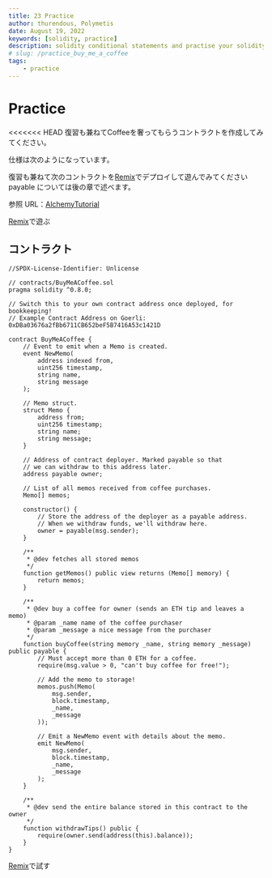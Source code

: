 ```yaml
---
title: 23 Practice
author: thurendous, Polymetis
date: August 19, 2022
keywords: [solidity, practice]
description: solidity conditional statements and practise your solidity by creating an easy app
# slug: /practice_buy_me_a_coffee
tags:
    - practice
---
```


# Practice

<<<<<<< HEAD
復習も兼ねてCoffeeを奢ってもらうコントラクトを作成してみてください。

仕様は次のようになっています。





復習も兼ねて次のコントラクトを[Remix](https://remix.ethereum.org/)でデプロイして遊んでみてください  
payable については後の章で述べます。


参照 URL：[AlchemyTutorial](https://docs.alchemy.com/docs/how-to-build-buy-me-a-coffee-defi-dapp)

[Remix](https://remix.ethereum.org/)で遊ぶ

## コントラクト

```solidity
//SPDX-License-Identifier: Unlicense

// contracts/BuyMeACoffee.sol
pragma solidity ^0.8.0;

// Switch this to your own contract address once deployed, for bookkeeping!
// Example Contract Address on Goerli: 0xDBa03676a2fBb6711CB652beF5B7416A53c1421D

contract BuyMeACoffee {
    // Event to emit when a Memo is created.
    event NewMemo(
        address indexed from,
        uint256 timestamp,
        string name,
        string message
    );

    // Memo struct.
    struct Memo {
        address from;
        uint256 timestamp;
        string name;
        string message;
    }

    // Address of contract deployer. Marked payable so that
    // we can withdraw to this address later.
    address payable owner;

    // List of all memos received from coffee purchases.
    Memo[] memos;

    constructor() {
        // Store the address of the deployer as a payable address.
        // When we withdraw funds, we'll withdraw here.
        owner = payable(msg.sender);
    }

    /**
     * @dev fetches all stored memos
     */
    function getMemos() public view returns (Memo[] memory) {
        return memos;
    }

    /**
     * @dev buy a coffee for owner (sends an ETH tip and leaves a memo)
     * @param _name name of the coffee purchaser
     * @param _message a nice message from the purchaser
     */
    function buyCoffee(string memory _name, string memory _message) public payable {
        // Must accept more than 0 ETH for a coffee.
        require(msg.value > 0, "can't buy coffee for free!");

        // Add the memo to storage!
        memos.push(Memo(
            msg.sender,
            block.timestamp,
            _name,
            _message
        ));

        // Emit a NewMemo event with details about the memo.
        emit NewMemo(
            msg.sender,
            block.timestamp,
            _name,
            _message
        );
    }

    /**
     * @dev send the entire balance stored in this contract to the owner
     */
    function withdrawTips() public {
        require(owner.send(address(this).balance));
    }
}
```

[Remix](https://remix.ethereum.org/)で試す
